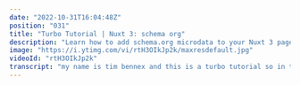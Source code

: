 ```yaml
---
date: "2022-10-31T16:04:48Z"
position: "031"
title: "Turbo Tutorial | Nuxt 3: schema org"
description: "Learn how to add schema.org microdata to your Nuxt 3 pages. \n\nFind the code for this tutorial here: https://github.com/Turbo-Tutorials/Nuxt3-turbos/tree/main/nuxt3-schema-org\n\nVisit https://turbo-tutorials.dev/tutorials/nuxt-3-schema-org/ for more info.\n\nBrowse more tutorials here: https://turbo-tutorials.dev"
image: "https://i.ytimg.com/vi/rtH3OIkJp2k/maxresdefault.jpg"
videoId: "rtH3OIkJp2k"
transcript: "my name is tim bennex and this is a turbo tutorial so in this quick tutorial i want to show you how you can add schema.org and micro data to your next three application schema.org data is really important right you can actually get really nice search results in google or other search engines when you say hey this is a blog post or this is my organization and you can add all that enrichment data to your pages and everything gets better from it and it's quite simple to add so why not go into the computer and i'll show you how it's done so in vs code here this is a clean nux 3 install but i've added the next schema.org module and this module actually wraps the few use schema arc functionality but makes it work in nox3 with all the ease of use that you would want out of a module for next three so the only thing you'd have to do for now at least in my instance i just add the host the base host for the canonical url and things like that are actually added here and oh by the way i said canonical but it's not actually using that it uses this to concatenate other things inside the micro data so basically let's go to app.view and let's have a look what i've added here to make this work and so when you add this module it injects a bunch of functions that you can use that are auto resolved so if you want to actually set any sort of schema org stuff you can do use the composable use schema org and there's a whole bunch of inputs that you can give in an array and so for me i'm actually defining the website and it's my for my press kit site for example and you can define a person which is me with the icon that i have and my url and then you define a web page and so those definitions together basically combine your schema.org micro data on a page and of course you can do this with all the slugs and dynamically fill this up like if something is a blog post you add some other stuff and so how to do that i'll show you in a sec so let's first have a look at the browser of what came out of this so i just have this page with friends because why not and so here you can see the html and there's actually now a script tag with application slash ld plus json or json and that's exactly what we want this is our schema.org graph and so when you open it you see a whole bunch of things so it actually took that tim bennex.dev host and filled it up with a bunch of stuff here so this is my prescient website my publisher and then there's an identity which is me and then this is a web page and it actually grabs all the stuff that it needs from that to show on the page and that's literally it it's really simple right and this makes that work and before this was a whole bunch of code you had to do and there are some modules out there for nox2 to do it as well i know of a few that i use and in few three you now use this one it's really easy so what if you have a blog or something else or like a product or e-commerce stuff well you can actually just go to the few use schema.org docs and i just clicked on blog here and you can literally just say okay let's define an article now all right and well how about we do that so let's just grab this stuff right so it has an image and all that other stuff and so let's just say you know what let's define an article and i don't think we have to define a web page now because this is an article let's see what comes out okay so application json here's my base schema there's my person and then beam here's our article the type article dates titles thumbnail i just added all that stuff works magically and there's no longer like looking up what the specs say and concatenating it yourself this just works so that's what i wanted to show you today thank you for watching and i'll see you in the next turbo tutorial cheers [Music] you"
---
```


